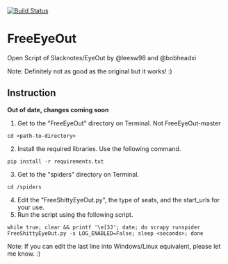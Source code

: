 [![Build Status](https://travis-ci.org/leesw98/FreeEyeOut.svg?branch=master)](https://travis-ci.org/leesw98/FreeEyeOut)
# FreeEyeOut
Open Script of Slacknotes/EyeOut by @leesw98 and @bobheadxi

Note: Definitely not as good as the original but it works! :)

## Instruction
**Out of date, changes coming soon**
1. Get to the "FreeEyeOut" directory on Terminal. Not FreeEyeOut-master
```
cd <path-to-directory>
```
2. Install the required libraries. Use the following command.
```
pip install -r requirements.txt
```
3. Get to the "spiders" directory on Terminal.
```
cd /spiders
```
4. Edit the "FreeShittyEyeOut.py", the type of seats, and the start_urls for your use.
5. Run the script using the following script.
```
while true; clear && printf '\e[3J'; date; do scrapy runspider FreeShittyEyeOut.py -s LOG_ENABLED=False; sleep <seconds>; done
```
Note: If you can edit the last line into Windows/Linux equivalent, please let me know. :)
